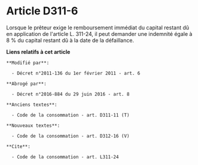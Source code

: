 # Article D311-6

Lorsque le prêteur exige le remboursement immédiat du capital restant dû en application de l'article L. 311-24, il peut
demander une indemnité égale à 8 % du capital restant dû à la date de la défaillance.

**Liens relatifs à cet article**

	**Modifié par**:

	  - Décret n°2011-136 du 1er février 2011 - art. 6

	**Abrogé par**:

	  - Décret n°2016-884 du 29 juin 2016 - art. 8

	**Anciens textes**:

	  - Code de la consommation - art. D311-11 (T)

	**Nouveaux textes**:

	  - Code de la consommation - art. D312-16 (V)

	**Cite**:

	  - Code de la consommation - art. L311-24
